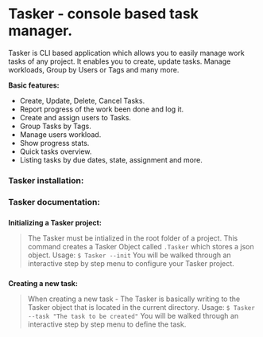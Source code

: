 # **Tasker - console based task manager.**
Tasker is CLI based application which allows you to easily manage work tasks of any project. It enables you to create, update tasks. Manage workloads, Group by Users or Tags and many more.

**Basic features:**

 * Create, Update, Delete, Cancel Tasks.
 * Report progress of the work been done and log it.
 * Create and assign users to Tasks.
 * Group Tasks by Tags.
 * Manage users workload.
 * Show progress stats.
 * Quick tasks overview.
 * Listing tasks by due dates, state, assignment and more.

### **Tasker installation:**


###
###
###
### **Tasker documentation:**
###
**Initializing a Tasker project:**
 > The Tasker must be intialized in the root folder of a project.
 This command creates a Tasker Object called `.Tasker` which stores a json object.
 Usage: `$ Tasker --init`
 You will be walked through an interactive step by step menu to configure your Tasker project.
 ###
**Creating a new task:**
 > When creating a new task - The Tasker is basically writing to the Tasker object that is located in the current directory.
 Usage: `$ Tasker --task "The task to be created"`
 You will be walked through an interactive step by step menu to define the task.
